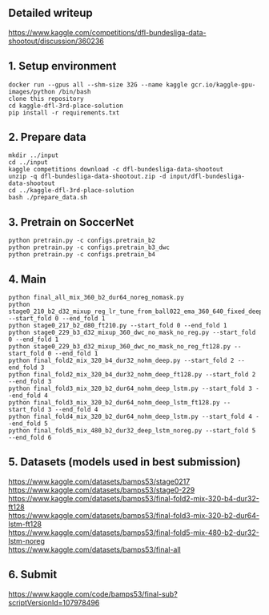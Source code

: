 ## Detailed writeup
https://www.kaggle.com/competitions/dfl-bundesliga-data-shootout/discussion/360236

## 1. Setup environment
```
docker run --gpus all --shm-size 32G --name kaggle gcr.io/kaggle-gpu-images/python /bin/bash
clone this repository 
cd kaggle-dfl-3rd-place-solution
pip install -r requirements.txt 
```

## 2. Prepare data
```
mkdir ../input
cd ../input
kaggle competitions download -c dfl-bundesliga-data-shootout
unzip -q dfl-bundesliga-data-shootout.zip -d input/dfl-bundesliga-data-shootout
cd ../kaggle-dfl-3rd-place-solution
bash ./prepare_data.sh
```

## 3. Pretrain on SoccerNet
```
python pretrain.py -c configs.pretrain_b2
python pretrain.py -c configs.pretrain_b3_dwc
python pretrain.py -c configs.pretrain_b4
```

## 4. Main
```
python final_all_mix_360_b2_dur64_noreg_nomask.py
python stage0_210_b2_d32_mixup_reg_lr_tune_from_ball022_ema_360_640_fixed_deep.py --start_fold 0 --end_fold 1
python stage0_217_b2_d80_ft210.py --start_fold 0 --end_fold 1
python stage0_229_b3_d32_mixup_360_dwc_no_mask_no_reg.py --start_fold 0 --end_fold 1
python stage0_229_b3_d32_mixup_360_dwc_no_mask_no_reg_ft128.py --start_fold 0 --end_fold 1
python final_fold2_mix_320_b4_dur32_nohm_deep.py --start_fold 2 --end_fold 3
python final_fold2_mix_320_b4_dur32_nohm_deep_ft128.py --start_fold 2 --end_fold 3
python final_fold3_mix_320_b2_dur64_nohm_deep_lstm.py --start_fold 3 --end_fold 4
python final_fold3_mix_320_b2_dur64_nohm_deep_lstm_ft128.py --start_fold 3 --end_fold 4
python final_fold4_mix_320_b2_dur64_nohm_deep_lstm.py --start_fold 4 --end_fold 5
python final_fold5_mix_480_b2_dur32_deep_lstm_noreg.py --start_fold 5 --end_fold 6
```

## 5. Datasets (models used in best submission)
https://www.kaggle.com/datasets/bamps53/stage0217  
https://www.kaggle.com/datasets/bamps53/stage0-229  
https://www.kaggle.com/datasets/bamps53/final-fold2-mix-320-b4-dur32-ft128  
https://www.kaggle.com/datasets/bamps53/final-fold3-mix-320-b2-dur64-lstm-ft128  
https://www.kaggle.com/datasets/bamps53/final-fold5-mix-480-b2-dur32-lstm-noreg  
https://www.kaggle.com/datasets/bamps53/final-all  

## 6. Submit
https://www.kaggle.com/code/bamps53/final-sub?scriptVersionId=107978496

